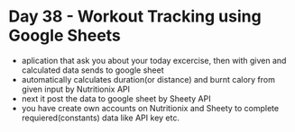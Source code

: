 # Day 38 - Workout Tracking using Google Sheets

- aplication that ask you about your today excercise, then with given and calculated data sends to google sheet
- automatically calculates duration(or distance) and burnt calory from given input by Nutritionix API
- next it post the data to google sheet by Sheety API
- you have create own accounts on Nutritionix and Sheety to complete requiered(constants) data like API key etc.